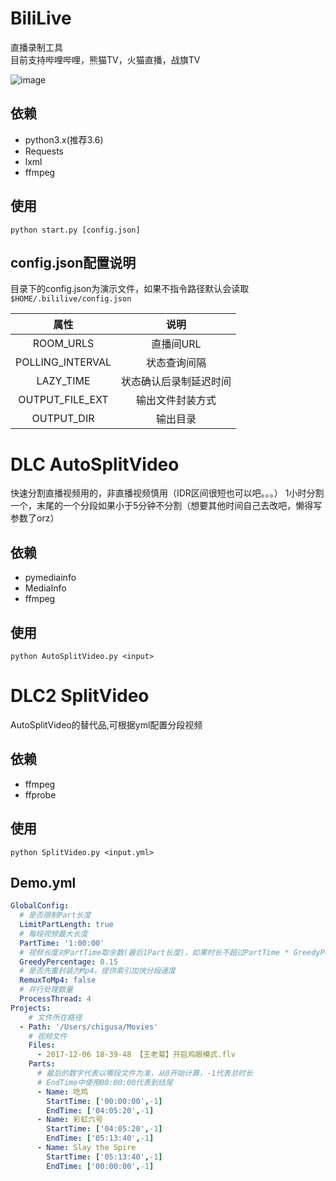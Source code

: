 # BiliLive
直播录制工具   
目前支持哔哩哔哩，熊猫TV，火猫直播，战旗TV

![image](https://github.com/hr3lxphr6j/BiliLive/raw/master/screenshot/shot.png)

## 依赖
* python3.x(推荐3.6)
* Requests
* lxml
* ffmpeg

## 使用
`python start.py [config.json]`

## config.json配置说明

目录下的config.json为演示文件，如果不指令路径默认会读取`$HOME/.bililive/config.json`

| 属性 | 说明 |
| :----: | :----:|
| ROOM_URLS | 直播间URL |
| POLLING_INTERVAL | 状态查询间隔 |
| LAZY_TIME | 状态确认后录制延迟时间 |
| OUTPUT_FILE_EXT | 输出文件封装方式 |
| OUTPUT_DIR | 输出目录 |


# DLC AutoSplitVideo
快速分割直播视频用的，非直播视频慎用（IDR区间很短也可以吧。。。）
1小时分割一个，末尾的一个分段如果小于5分钟不分割（想要其他时间自己去改吧，懒得写参数了orz）
## 依赖
* pymediainfo
* MediaInfo
* ffmpeg
## 使用
`python AutoSplitVideo.py <input>`

# DLC2 SplitVideo
AutoSplitVideo的替代品,可根据yml配置分段视频
## 依赖
* ffmpeg
* ffprobe
## 使用
`python SplitVideo.py <input.yml>`
## Demo.yml
```yaml
GlobalConfig:
  # 是否限制Part长度
  LimitPartLength: true
  # 每段视频最大长度
  PartTime: '1:00:00'
  # 视频长度对PartTime取余数(最后1Part长度)，如果时长不超过PartTime * GreedyPercentage则不独立分段
  GreedyPercentage: 0.15
  # 是否先重封装为Mp4，提供索引加快分段速度
  RemuxToMp4: false
  # 并行处理数量
  ProcessThread: 4
Projects:
    # 文件所在路径
  - Path: '/Users/chigusa/Movies'
    # 视频文件
    Files:
      - 2017-12-06 18-39-48 【王老菊】开启鸡眼模式.flv
    Parts:
      # 最后的数字代表以哪段文件为准，从0开始计算，-1代表总时长
      # EndTime中使用00:00:00代表到结尾
      - Name: 吃鸡
        StartTime: ['00:00:00',-1]
        EndTime: ['04:05:20',-1]
      - Name: 彩虹六号
        StartTime: ['04:05:20',-1]
        EndTime: ['05:13:40',-1]
      - Name: Slay the Spire
        StartTime: ['05:13:40',-1]
        EndTime: ['00:00:00',-1]
```